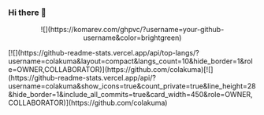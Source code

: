 ### Hi there 👋
<p align="center"> 
   ![](https://komarev.com/ghpvc/?username=your-github-username&color=brightgreen)
</p>
[![](https://github-readme-stats.vercel.app/api/top-langs/?username=colakuma&layout=compact&langs_count=10&hide_border=1&role=OWNER,COLLABORATOR)](https://github.com/colakuma)[![](https://github-readme-stats.vercel.app/api/?username=colakuma&show_icons=true&count_private=true&line_height=28&hide_border=1&include_all_commits=true&card_width=450&role=OWNER,COLLABORATOR)](https://github.com/colakuma)
